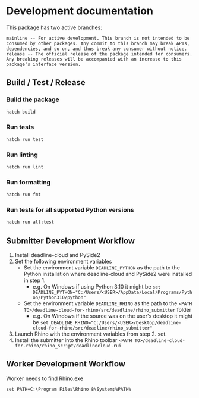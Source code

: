 # Development documentation

This package has two active branches:

    mainline -- For active development. This branch is not intended to be consumed by other packages. Any commit to this branch may break APIs, dependencies, and so on, and thus break any consumer without notice.
    release -- The official release of the package intended for consumers. Any breaking releases will be accompanied with an increase to this package's interface version.

## Build / Test / Release

### Build the package

```bash
hatch build
```

### Run tests

```bash
hatch run test
```

### Run linting

```bash
hatch run lint
```

### Run formatting

```bash
hatch run fmt
```

### Run tests for all supported Python versions

```bash
hatch run all:test
```


## Submitter Development Workflow

1. Install deadline-cloud and PySide2
2. Set the following environment variables
    - Set the environment variable `DEADLINE_PYTHON` as the path to the Python installation where deadline-cloud and PySide2 were installed in step 1.
      - e.g. On Windows if using Python 3.10 it might be `set DEADLINE_PYTHON="C:/Users/<USER>/AppData/Local/Programs/Python/Python310/python"`
    - Set the environment variable `DEADLINE_RHINO` as the path to the `<PATH TO>/deadline-cloud-for-rhino/src/deadline/rhino_submitter` folder
      - e.g. On Windows if the source was on the user's desktop it might be  `set DEADLINE_RHINO="C:/Users/<USER>/Desktop/deadline-cloud-for-rhino/src/deadline/rhino_submitter"`
4. Launch Rhino with the environment variables from step 2. set.
5. Install the submitter into the Rhino toolbar `<PATH TO>/deadline-cloud-for-rhino/rhino_script/deadlinecloud.rui`

## Worker Development Workflow

Worker needs to find Rhino.exe

```
set PATH=C:\Program Files\Rhino 8\System;%PATH%
```
